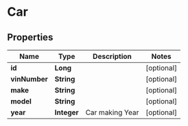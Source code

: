 
# Car

## Properties
Name | Type | Description | Notes
------------ | ------------- | ------------- | -------------
**id** | **Long** |  |  [optional]
**vinNumber** | **String** |  |  [optional]
**make** | **String** |  |  [optional]
**model** | **String** |  |  [optional]
**year** | **Integer** | Car making Year |  [optional]




